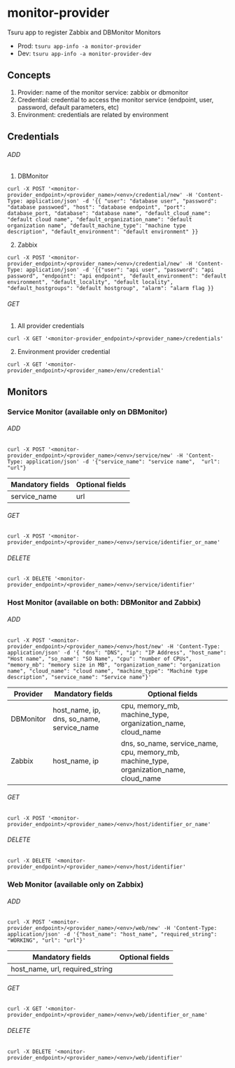 # monitor-provider
Tsuru app to register Zabbix and DBMonitor Monitors
- Prod: `tsuru app-info -a monitor-provider`
- Dev: `tsuru app-info -a monitor-provider-dev`

## Concepts
1. Provider: name of the monitor service: zabbix or dbmonitor
2. Credential: credential to access the monitor service (endpoint, user, password, default parameters, etc)
2. Environment: credentials are related by environment

## Credentials

###### ADD

1. DBMonitor

```
curl -X POST '<monitor-provider_endpoint>/<provider_name>/<env>/credential/new' -H 'Content-Type: application/json' -d '{{ "user": "database user", "password": "database passwoed", "host": "database endpoint", "port": database_port, "database": "database name", "default_cloud_name": "default cloud name", "default_organization_name": "default organization name", "default_machine_type": "machine type description", "default_environment": "default environment" }}
```

2. Zabbix

```
curl -X POST '<monitor-provider_endpoint>/<provider_name>/<env>/credential/new' -H 'Content-Type: application/json' -d '{{"user": "api user", "password": "api password", "endpoint": "api endpoint", "default_environment": "default environment", "default_locality", "default locality", "default_hostgroups": "default hostgroup", "alarm": "alarm flag }}
```

###### GET

1. All provider credentials

```
curl -X GET '<monitor-provider_endpoint>/<provider_name>/credentials'
```

2. Environment provider credential

```
curl -X GET '<monitor-provider_endpoint>/<provider_name>/env/credential'
```

## Monitors

### Service Monitor (available only on DBMonitor)

###### ADD
```
curl -X POST '<monitor-provider_endpoint>/<provider_name>/<env>/service/new' -H 'Content-Type: application/json' -d '{"service_name": "service name",  "url": "url"}
```
Mandatory fields | Optional fields
------------ | -------------
service_name | url


###### GET
```
curl -X POST '<monitor-provider_endpoint>/<provider_name>/<env>/service/identifier_or_name'
```

###### DELETE
```
curl -X DELETE '<monitor-provider_endpoint>/<provider_name>/<env>/service/identifier'
```

### Host Monitor (available on both: DBMonitor and Zabbix)
###### ADD

```
curl -X POST '<monitor-provider_endpoint>/<provider_name>/<env>/host/new' -H 'Content-Type: application/json' -d '{ "dns": "DNS", "ip": "IP Address", "host_name": "Host name", "so_name": "SO Name", "cpu": "number of CPUs", "memory_mb": "memory size in MB", "organization_name": "organization name", "cloud_name": "cloud name", "machine_type": "Machine type description", "service_name": "Service name"}'
```
Provider | Mandatory fields | Optional fields
------------ | ------------- | -------------
DBMonitor | host_name, ip, dns, so_name, service_name | cpu, memory_mb, machine_type, organization_name, cloud_name
Zabbix | host_name, ip | dns, so_name, service_name, cpu, memory_mb, machine_type, organization_name, cloud_name

###### GET
```
curl -X POST '<monitor-provider_endpoint>/<provider_name>/<env>/host/identifier_or_name'
```

###### DELETE
```
curl -X DELETE '<monitor-provider_endpoint>/<provider_name>/<env>/host/identifier'
```

### Web Monitor (available only on Zabbix)
###### ADD
```
curl -X POST '<monitor-provider_endpoint>/<provider_name>/<env>/web/new' -H 'Content-Type: application/json' -d '{"host_name": "host_name", "required_string": "WORKING", "url": "url"}'
```

Mandatory fields | Optional fields
------------ | -------------
host_name, url, required_string |


###### GET
```
curl -X GET '<monitor-provider_endpoint>/<provider_name>/<env>/web/identifier_or_name'
```

###### DELETE
```
curl -X DELETE '<monitor-provider_endpoint>/<provider_name>/<env>/web/identifier'
```
